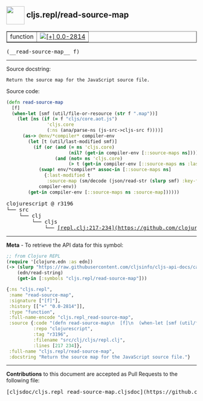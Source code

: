## <img width="48px" valign="middle" src="http://i.imgur.com/Hi20huC.png"> cljs.repl/read-source-map

 <table border="1">
<tr>

<td>function</td>
<td><a href="https://github.com/cljsinfo/cljs-api-docs/tree/0.0-2814"><img valign="middle" alt="[+] 0.0-2814" src="https://img.shields.io/badge/+-0.0--2814-lightgrey.svg"></a> </td>
</tr>
</table>

 <samp>
(__read-source-map__ f)<br>
</samp>

---




Source docstring:

```
Return the source map for the JavaScript source file.
```

Source code:

```clj
(defn read-source-map
  [f]
  (when-let [smf (util/file-or-resource (str f ".map"))]
    (let [ns (if (= f "cljs/core.aot.js")
               'cljs.core
               (:ns (ana/parse-ns (js-src->cljs-src f))))]
      (as-> @env/*compiler* compiler-env
        (let [t (util/last-modified smf)]
          (if (or (and (= ns 'cljs.core)
                       (nil? (get-in compiler-env [::source-maps ns])))
                  (and (not= ns 'cljs.core)
                       (> t (get-in compiler-env [::source-maps ns :last-modified] 0))))
            (swap! env/*compiler* assoc-in [::source-maps ns]
              {:last-modified t
               :source-map (sm/decode (json/read-str (slurp smf) :key-fn keyword))})
            compiler-env))
        (get-in compiler-env [::source-maps ns :source-map])))))
```

 <pre>
clojurescript @ r3196
└── src
    └── clj
        └── cljs
            └── <ins>[repl.clj:217-234](https://github.com/clojure/clojurescript/blob/r3196/src/clj/cljs/repl.clj#L217-L234)</ins>
</pre>


---

__Meta__ - To retrieve the API data for this symbol:

```clj
;; from Clojure REPL
(require '[clojure.edn :as edn])
(-> (slurp "https://raw.githubusercontent.com/cljsinfo/cljs-api-docs/catalog/cljs-api.edn")
    (edn/read-string)
    (get-in [:symbols "cljs.repl/read-source-map"]))
```

```clj
{:ns "cljs.repl",
 :name "read-source-map",
 :signature ["[f]"],
 :history [["+" "0.0-2814"]],
 :type "function",
 :full-name-encode "cljs.repl_read-source-map",
 :source {:code "(defn read-source-map\n  [f]\n  (when-let [smf (util/file-or-resource (str f \".map\"))]\n    (let [ns (if (= f \"cljs/core.aot.js\")\n               'cljs.core\n               (:ns (ana/parse-ns (js-src->cljs-src f))))]\n      (as-> @env/*compiler* compiler-env\n        (let [t (util/last-modified smf)]\n          (if (or (and (= ns 'cljs.core)\n                       (nil? (get-in compiler-env [::source-maps ns])))\n                  (and (not= ns 'cljs.core)\n                       (> t (get-in compiler-env [::source-maps ns :last-modified] 0))))\n            (swap! env/*compiler* assoc-in [::source-maps ns]\n              {:last-modified t\n               :source-map (sm/decode (json/read-str (slurp smf) :key-fn keyword))})\n            compiler-env))\n        (get-in compiler-env [::source-maps ns :source-map])))))",
          :repo "clojurescript",
          :tag "r3196",
          :filename "src/clj/cljs/repl.clj",
          :lines [217 234]},
 :full-name "cljs.repl/read-source-map",
 :docstring "Return the source map for the JavaScript source file."}

```

---

__Contributions__ to this document are accepted as Pull Requests to the following file:

 <pre>
[cljsdoc/cljs.repl_read-source-map.cljsdoc](https://github.com/cljsinfo/cljs-api-docs/blob/master/cljsdoc/cljs.repl_read-source-map.cljsdoc)
</pre>

